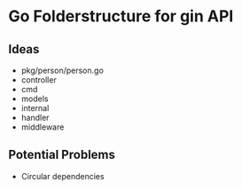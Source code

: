# Go Folderstructure for gin API

## Ideas

* pkg/person/person.go
* controller
* cmd
* models
* internal
* handler
* middleware

## Potential Problems

* Circular dependencies
